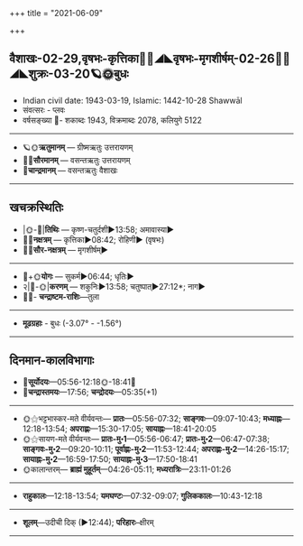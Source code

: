 +++
title = "2021-06-09"

+++
## वैशाखः-02-29,वृषभः-कृत्तिका🌛🌌◢◣वृषभः-मृगशीर्षम्-02-26🌌🌞◢◣शुक्रः-03-20🪐🌞बुधः
- Indian civil date: 1943-03-19, Islamic: 1442-10-28 Shawwāl
- संवत्सरः - प्लवः
- वर्षसङ्ख्या 🌛- शकाब्दः 1943, विक्रमाब्दः 2078, कलियुगे 5122
___________________
- 🪐🌞**ऋतुमानम्** — ग्रीष्मऋतुः उत्तरायणम्
- 🌌🌞**सौरमानम्** — वसन्तऋतुः उत्तरायणम्
- 🌛**चान्द्रमानम्** — वसन्तऋतुः वैशाखः
___________________


## खचक्रस्थितिः
- |🌞-🌛|**तिथिः** — कृष्ण-चतुर्दशी►13:58; अमावास्या►  
- 🌌🌛**नक्षत्रम्** — कृत्तिका►08:42; रोहिणी► (वृषभः)  
- 🌌🌞**सौर-नक्षत्रम्** — मृगशीर्षम्►  
___________________
- 🌛+🌞**योगः** — सुकर्म►06:44; धृतिः►  
- २|🌛-🌞|**करणम्** — शकुनिः►13:58; चतुष्पात्►27:12*; नाग►  
- 🌌🌛- **चन्द्राष्टम-राशिः**—तुला  
___________________
- **मूढग्रहाः** - बुधः (-3.07° - -1.56°)
___________________


## दिनमान-कालविभागाः
- 🌅**सूर्योदयः**—05:56-12:18🌞️-18:41🌇  
- 🌛**चन्द्रास्तमयः**—17:56; **चन्द्रोदयः**—05:35(+1)  
___________________
- 🌞⚝भट्टभास्कर-मते वीर्यवन्तः— **प्रातः**—05:56-07:32; **साङ्गवः**—09:07-10:43; **मध्याह्नः**—12:18-13:54; **अपराह्णः**—15:30-17:05; **सायाह्नः**—18:41-20:05  
- 🌞⚝सायण-मते वीर्यवन्तः— **प्रातः-मु॰1**—05:56-06:47; **प्रातः-मु॰2**—06:47-07:38; **साङ्गवः-मु॰2**—09:20-10:11; **पूर्वाह्णः-मु॰2**—11:53-12:44; **अपराह्णः-मु॰2**—14:26-15:17; **सायाह्नः-मु॰2**—16:59-17:50; **सायाह्नः-मु॰3**—17:50-18:41  
- 🌞कालान्तरम्— **ब्राह्मं मुहूर्तम्**—04:26-05:11; **मध्यरात्रिः**—23:11-01:26  
___________________
- **राहुकालः**—12:18-13:54; **यमघण्टः**—07:32-09:07; **गुलिककालः**—10:43-12:18  
___________________
- **शूलम्**—उदीची दिक् (►12:44); **परिहारः**–क्षीरम्  
___________________
